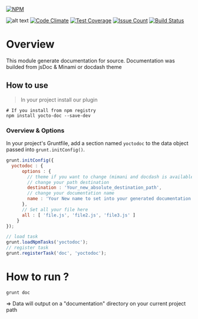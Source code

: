 [![NPM](https://nodei.co/npm/yocto-doc.png?downloads=true&downloadRank=true&stars=true)](https://nodei.co/npm/yocto-doc/)

![alt text](https://david-dm.org/yoctore/yocto-doc.svg "Dependencies Status")
[![Code Climate](https://codeclimate.com/github/yoctore/yocto-doc/badges/gpa.svg)](https://codeclimate.com/github/yoctore/yocto-doc)
[![Test Coverage](https://codeclimate.com/github/yoctore/yocto-doc/badges/coverage.svg)](https://codeclimate.com/github/yoctore/yocto-doc/coverage)
[![Issue Count](https://codeclimate.com/github/yoctore/yocto-doc/badges/issue_count.svg)](https://codeclimate.com/github/yoctore/yocto-doc)
[![Build Status](https://travis-ci.org/yoctore/yocto-doc.svg?branch=master)](https://travis-ci.org/yoctore/yocto-doc)

# Overview

This module generate documentation for source.
Documentation was builded from jsDoc & Minami or docdash theme

## How to use

> In your project install our plugin

```shell
# If you install from npm registry
npm install yocto-doc --save-dev
```

### Overview & Options

In your project's Gruntfile, add a section named `yoctodoc` to the data object 
passed into `grunt.initConfig()`.

```js
grunt.initConfig({
  yoctodoc : {
      options : {
        // theme if you want to change (mimani and docdash is available) => docdash by default
        // change your path destination
        destination : 'Your_new_absolute_destination_path',
        // change your documentation name
        name : 'Your New name to set into your generated documentation'
      },
      // Set all your file here
      all : [ 'file.js', 'file2.js', 'file3.js' ]
    }
});

// load task
grunt.loadNpmTasks('yoctodoc');
// register task
grunt.registerTask('doc', 'yoctodoc');
```

# How to run ? 

```shell
grunt doc
```

=> Data will output on a "documentation" directory on your current project path